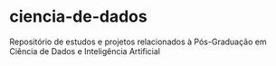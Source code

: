 # ciencia-de-dados
Repositório de estudos e projetos relacionados à Pós-Graduação em Ciência de Dados e Inteligência Artificial
